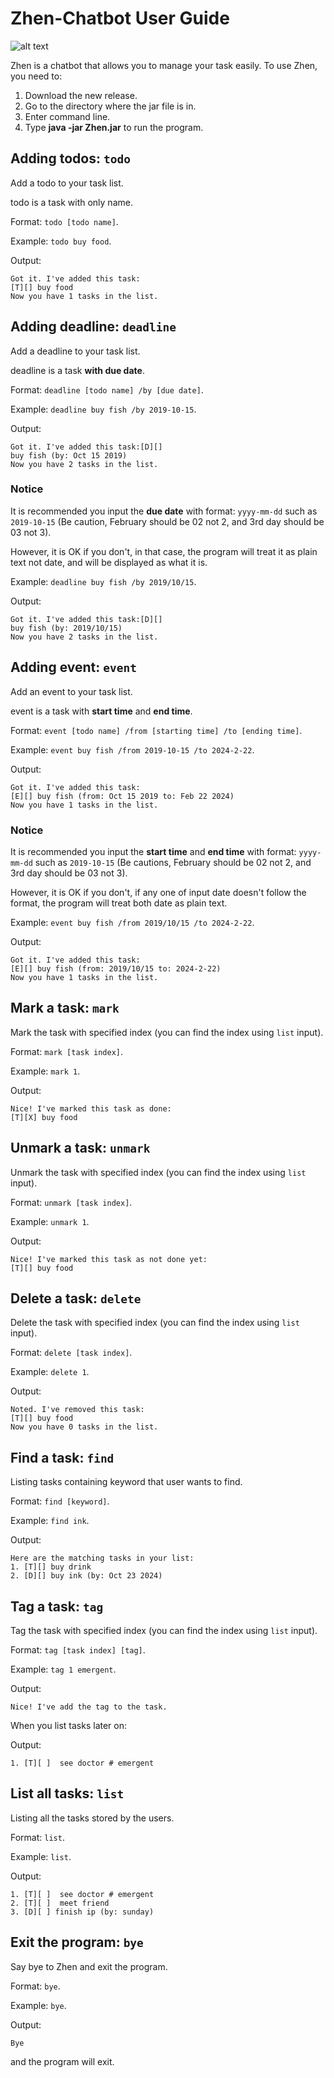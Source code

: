 # Zhen-Chatbot User Guide

![alt text](Ui.png)

Zhen is a chatbot that allows you to manage your task easily.
To use Zhen, you need to:
1. Download the new release.
2. Go to the directory where the jar file is in.
3. Enter command line.
4. Type **java -jar Zhen.jar** to run the program.

## Adding todos: `todo`

Add a todo to your task list. 

todo is a task with only name.

Format: `todo [todo name]`.

Example: `todo buy food`.

Output:

```
Got it. I've added this task: 
[T][] buy food
Now you have 1 tasks in the list.
```

## Adding deadline: `deadline`

Add a deadline to your task list. 

deadline is a task **with due date**.

Format: `deadline [todo name] /by [due date]`.

Example: `deadline buy fish /by 2019-10-15`.

Output:

```
Got it. I've added this task:[D][] 
buy fish (by: Oct 15 2019) 
Now you have 2 tasks in the list.
```

### Notice

It is recommended you input the **due date** with format: `yyyy-mm-dd` such as `2019-10-15` (Be caution, February should be 02 not 2, and 3rd day should be 03 not 3).

However, it is OK if you don't, in that case, the program will treat it as plain text not date, and will be displayed as what it is.

Example: `deadline buy fish /by 2019/10/15`.

Output:

```
Got it. I've added this task:[D][] 
buy fish (by: 2019/10/15) 
Now you have 2 tasks in the list.
```


## Adding event: `event`

Add an event to your task list. 

event is a task with **start time** and **end time**.

Format: `event [todo name] /from [starting time] /to [ending time]`.

Example: `event buy fish /from 2019-10-15 /to 2024-2-22`.

Output:

```
Got it. I've added this task:
[E][] buy fish (from: Oct 15 2019 to: Feb 22 2024)
Now you have 1 tasks in the list.
```

### Notice

It is recommended you input the **start time** and **end time** with format: `yyyy-mm-dd` such as `2019-10-15` (Be cautions, February should be 02 not 2, and 3rd day should be 03 not 3).

However, it is OK if you don't, if any one of input date doesn't follow the format, the program will treat both date as plain text.

Example: `event buy fish /from 2019/10/15 /to 2024-2-22`.

Output:

```
Got it. I've added this task:
[E][] buy fish (from: 2019/10/15 to: 2024-2-22)
Now you have 1 tasks in the list.
```

## Mark a task: `mark`

Mark the task with specified index (you can find the index using `list` input).

Format: `mark [task index]`.

Example: `mark 1`.

Output:

```
Nice! I've marked this task as done:
[T][X] buy food
```

## Unmark a task: `unmark`

Unmark the task with specified index (you can find the index using `list` input).

Format: `unmark [task index]`.

Example: `unmark 1`.

Output:

```
Nice! I've marked this task as not done yet:
[T][] buy food
```

## Delete a task: `delete`

Delete the task with specified index (you can find the index using `list` input).

Format: `delete [task index]`.

Example: `delete 1`.

Output:

```
Noted. I've removed this task: 
[T][] buy food 
Now you have 0 tasks in the list.
```

## Find a task: `find`

Listing tasks containing keyword that user wants to find.

Format: `find [keyword]`.

Example: `find ink`.

Output:

```
Here are the matching tasks in your list:
1. [T][] buy drink
2. [D][] buy ink (by: Oct 23 2024)
```

## Tag a task: `tag`

Tag the task with specified index (you can find the index using `list` input).

Format: `tag [task index] [tag]`.

Example: `tag 1 emergent`.

Output:

```
Nice! I've add the tag to the task.
```

When you list tasks later on:

Output:
```
1. [T][ ]  see doctor # emergent
```

## List all tasks: `list`

Listing all the tasks stored by the users.

Format: `list`.

Example: `list`.

Output:

```
1. [T][ ]  see doctor # emergent
2. [T][ ]  meet friend
3. [D][ ] finish ip (by: sunday)
```

## Exit the program: `bye`

Say bye to Zhen and exit the program.

Format: `bye`.

Example: `bye`.

Output:

```
Bye
```
and the program will exit.
